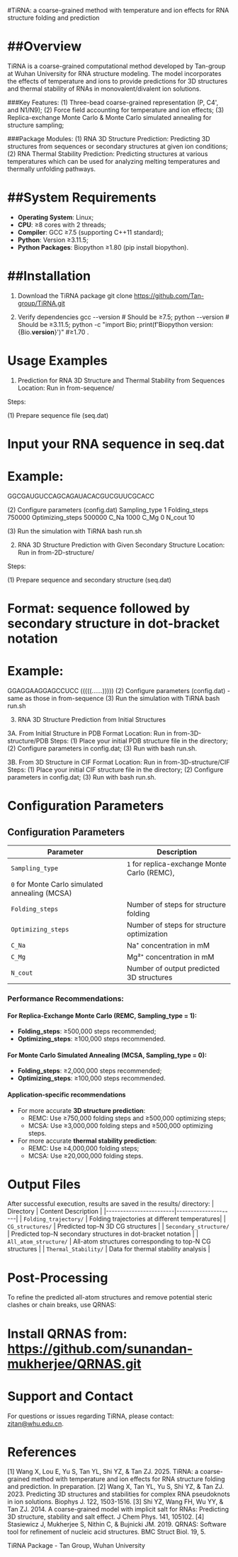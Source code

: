 #TiRNA: a coarse-grained method with temperature and ion effects for RNA structure folding and prediction

##Overview
================================================================

TiRNA is a coarse-grained computational method developed by Tan-group at Wuhan University for RNA structure modeling. The model incorporates the effects of temperature and ions to provide predictions for 3D structures and thermal stability of RNAs in monovalent/divalent ion solutions.

###Key Features:
(1) Three-bead coarse-grained representation (P, C4', and N1/N9);
(2) Force field accounting for temperature and ion effects;
(3) Replica-exchange Monte Carlo & Monte Carlo simulated annealing for structure sampling;

###Package Modules:
(1) RNA 3D Structure Prediction: Predicting 3D structures from sequences or secondary structures at given ion conditions;
(2) RNA Thermal Stability Prediction: Predicting structures at various temperatures which can be used for analyzing melting temperatures and thermally unfolding pathways.



##System Requirements
================================================================
- **Operating System**: Linux;
- **CPU**: ≥8 cores with 2 threads;
- **Compiler**: GCC ≥7.5 (supporting C++11 standard);
- **Python**: Version ≥3.11.5;
- **Python Packages**: Biopython ≥1.80 (pip install biopython).



##Installation
================================================================

1. Download the TiRNA package
git clone https://github.com/Tan-group/TiRNA.git


2. Verify dependencies
gcc --version  # Should be ≥7.5;
python --version  # Should be ≥3.11.5;
python -c "import Bio; print(f'Biopython version: {Bio.__version__}')" #≥1.70 .


Usage Examples
================================================================

1. Prediction for RNA 3D Structure and Thermal Stability from Sequences 
Location: Run in from-sequence/

Steps:

(1) Prepare sequence file (seq.dat)  
# Input your RNA sequence in seq.dat
# Example:
GGCGAUGUCCAGCAGAUACACGUCGUUCGCACC

(2) Configure parameters (config.dat)
Sampling_type 1
Folding_steps 750000
Optimizing_steps 500000
C_Na 1000
C_Mg 0
N_cout 10

(3) Run the simulation with TiRNA
bash run.sh


2. RNA 3D Structure Prediction with Given Secondary Structure
Location: Run in from-2D-structure/

Steps:

(1) Prepare sequence and secondary structure (seq.dat)
# Format: sequence followed by secondary structure in dot-bracket notation
# Example:
GGAGGAAGGAGCCUCC
(((((......)))))
(2) Configure parameters (config.dat) - same as those in from-sequence
(3) Run the simulation with TiRNA
bash run.sh


3. RNA 3D Structure Prediction from Initial Structures

3A. From Initial Structure in PDB Format
Location: Run in from-3D-structure/PDB
Steps:
(1) Place your initial PDB structure file in the directory;
(2) Configure parameters in config.dat;
(3) Run with bash run.sh.


3B. From 3D Structure in CIF Format 
Location: Run in from-3D-structure/CIF
Steps:
(1) Place your initial CIF structure file in the directory;
(2) Configure parameters in config.dat;
(3) Run with bash run.sh.
    
    
    
    

Configuration Parameters
================================================================

## Configuration Parameters

| Parameter         | Description |
|-------------------|-------------|
| `Sampling_type`   | `1` for replica-exchange Monte Carlo (REMC),
                      `0` for Monte Carlo simulated annealing (MCSA) |
| `Folding_steps`   | Number of steps for structure folding |
| `Optimizing_steps`| Number of steps for structure optimization |
| `C_Na`            | Na⁺ concentration in mM |
| `C_Mg`            | Mg²⁺ concentration in mM |
| `N_cout`          | Number of output predicted 3D structures |

### Performance Recommendations:

#### For Replica-Exchange Monte Carlo (REMC, Sampling_type = 1):
- **Folding_steps**: ≥500,000 steps recommended;
- **Optimizing_steps**: ≥100,000 steps recommended.

#### For Monte Carlo Simulated Annealing (MCSA, Sampling_type = 0):
- **Folding_steps**: ≥2,000,000 steps recommended;
- **Optimizing_steps**: ≥100,000 steps recommended.

#### Application-specific recommendations
- For more accurate **3D structure prediction**: 
  - REMC: Use ≥750,000 folding steps and ≥500,000 optimizing steps;
  - MCSA: Use ≥3,000,000 folding steps and ≥500,000 optimizing steps.
- For more accurate **thermal stability prediction**: 
  - REMC: Use ≥4,000,000 folding steps;
  - MCSA: Use ≥20,000,000 folding steps.
    
    
    

Output Files
================================================================

After successful execution, results are saved in the results/ directory:
| Directory              | Content Description |
|------------------------|---------------------|
| `Folding_trajectory/` | Folding trajectories at different temperatures|
| `CG_structures/` | Predicted top-N 3D CG structures |
| `Secondary_structure/` | Predicted top-N secondary structures in dot-bracket notation |
| `All_atom_structure/`  | All-atom structures corresponding to top-N CG structures |
| `Thermal_Stability/`   | Data for thermal stability analysis |




Post-Processing
================================================================

To refine the predicted all-atom structures and remove potential steric clashes or chain breaks, use QRNAS:
# Install QRNAS from: https://github.com/sunandan-mukherjee/QRNAS.git




Support and Contact
================================================================

For questions or issues regarding TiRNA, please contact: zjtan@whu.edu.cn.



References
================================================================

[1] Wang X, Lou E, Yu S, Tan YL, Shi YZ, & Tan ZJ. 2025. TiRNA: a coarse-grained method with temperature and ion effects for RNA structure folding and prediction. In preparation.
[2] Wang X, Tan YL, Yu S, Shi YZ, & Tan ZJ. 2023. Predicting 3D structures and stabilities for complex RNA pseudoknots in ion solutions. Biophys J. 122, 1503-1516.
[3] Shi YZ, Wang FH, Wu YY, & Tan ZJ. 2014. A coarse-grained model with implicit salt for RNAs: Predicting 3D structure, stability and salt effect. J Chem Phys. 141, 105102.
[4] Stasiewicz J, Mukherjee S, Nithin C, & Bujnicki JM. 2019. QRNAS: Software tool for refinement of nucleic acid structures. BMC Struct Biol. 19, 5.

TiRNA Package - Tan Group, Wuhan University

